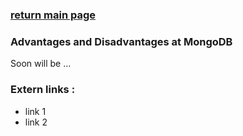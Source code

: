 ### [return main page](../README.md)

### Advantages and Disadvantages at MongoDB
Soon will be ...

### Extern links :
* link 1
* link 2
